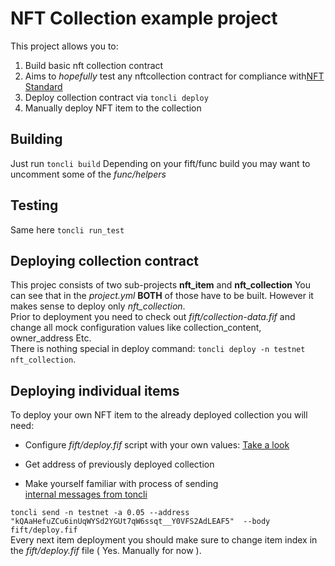 # NFT Collection example project

This project allows you to:

1. Build basic nft collection contract
2. Aims to *hopefully* test any nftcollection contract for compliance with[NFT Standard](https://github.com/ton-blockchain/TIPs/issues/62)
3. Deploy collection contract via `toncli deploy`
4. Manually deploy NFT item to the collection

## Building

  Just run `toncli build`
  Depending on your fift/func build you may want
  to uncomment some of the *func/helpers*

## Testing

  Same here `toncli run_test`  
  
## Deploying collection contract

  This projec consists of two sub-projects **nft_item** and **nft_collection**
  You can see that in the *project.yml*
  **BOTH** of those have to be built.
  However it makes sense to deploy only *nft_collection*.  
  Prior to deployment you need to check out *fift/collection-data.fif*
  and change all mock configuration values like collection_content,
  owner_address Etc.  
  There is nothing special in deploy command:
  `toncli deploy -n testnet nft_collection`.  
  
## Deploying individual items

  To deploy your own NFT item to the already deployed collection
  you will need:  
  
- Configure *fift/deploy.fif* script with your own values:
[Take a look](https://github.com/ton-blockchain/TIPs/issues/64)  

- Get address of previously deployed collection  

- Make yourself familiar with process of sending  
[internal messages from toncli](https://github.com/disintar/toncli/blob/master/docs/advanced/send_fift_internal.md)  

`toncli send -n testnet -a 0.05 --address  
"kQAaHefuZCu6inUqWYSd2YGUt7qW6ssqt__Y0VFS2AdLEAF5"  --body fift/deploy.fif`  
Every next item deployment you should make sure to
change item index in the *fift/deploy.fif* file ( Yes. Manually for now ).
